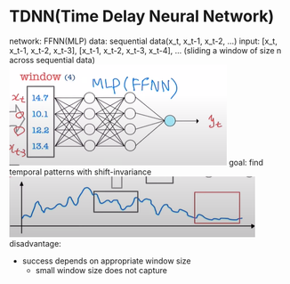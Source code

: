 # TDNN(Time Delay Neural Network)
network: FFNN(MLP)
data: sequential data(x_t, x_t-1, x_t-2, ...)
input: [x_t, x_t-1, x_t-2, x_t-3], [x_t-1, x_t-2, x_t-3, x_t-4], ... (sliding a window of size n across sequential data)
![](images/![](2023-04-20-15-14-42.png).png)
goal: find temporal patterns with shift-invariance
![](images/2023-04-20-15-18-28.png)
disadvantage:
- success depends on appropriate window size
    - small window size does not capture
